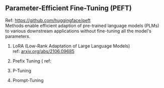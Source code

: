 

## Parameter-Efficient Fine-Tuning (PEFT)
Ref: https://github.com/huggingface/peft</br>
Methods enable efficient adaption of pre-trained language models (PLMs) to various downstream applications without fine-tuning all the model's parameters.</br>

1. LoRA (Low-Rank Adaptation of Large Language Models)</br>
   ref: [arxiv.org/abs/2106.09685](https://arxiv.org/pdf/2106.09685)</br>

2. Prefix Tuning (
   ref: 

5. P-Tuning

6. Prompt-Tuning

